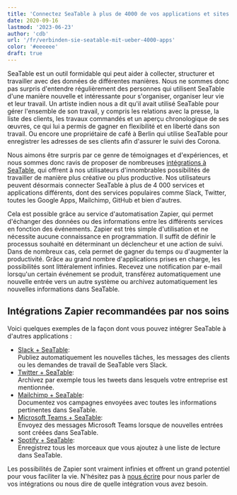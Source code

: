 ```yaml
---
title: 'Connectez SeaTable à plus de 4000 de vos applications et sites web préférés'
date: 2020-09-16
lastmod: '2023-06-23'
author: 'cdb'
url: '/fr/verbinden-sie-seatable-mit-ueber-4000-apps'
color: '#eeeeee'
draft: true
---
```


SeaTable est un outil formidable qui peut aider à collecter, structurer et travailler avec des données de différentes manières. Nous ne sommes donc pas surpris d'entendre régulièrement des personnes qui utilisent SeaTable d'une manière nouvelle et intéressante pour s'organiser, organiser leur vie et leur travail. Un artiste indien nous a dit qu'il avait utilisé SeaTable pour gérer l'ensemble de son travail, y compris les relations avec la presse, la liste des clients, les travaux commandés et un aperçu chronologique de ses œuvres, ce qui lui a permis de gagner en flexibilité et en liberté dans son travail. Ou encore une propriétaire de café à Berlin qui utilise SeaTable pour enregistrer les adresses de ses clients afin d'assurer le suivi des Corona.

Nous aimons être surpris par ce genre de témoignages et d'expériences, et nous sommes donc ravis de proposer de nombreuses [intégrations à SeaTable](/fr/integrations/), qui offrent à nos utilisateurs d'innombrables possibilités de travailler de manière plus créative ou plus productive. Nos utilisateurs peuvent désormais connecter SeaTable à plus de 4 000 services et applications différents, dont des services populaires comme Slack, Twitter, toutes les Google Apps, Mailchimp, GitHub et bien d'autres.

Cela est possible grâce au service d'automatisation Zapier, qui permet d'échanger des données ou des informations entre les différents services en fonction des événements. Zapier est très simple d'utilisation et ne nécessite aucune connaissance en programmation. Il suffit de définir le processus souhaité en déterminant un déclencheur et une action de suivi. Dans de nombreux cas, cela permet de gagner du temps ou d'augmenter la productivité. Grâce au grand nombre d'applications prises en charge, les possibilités sont littéralement infinies. Recevez une notification par e-mail lorsqu'un certain événement se produit, transférez automatiquement une nouvelle entrée vers un autre système ou archivez automatiquement les nouvelles informations dans SeaTable.

## Intégrations Zapier recommandées par nos soins

Voici quelques exemples de la façon dont vous pouvez intégrer SeaTable à d'autres applications :

- [Slack + SeaTable](https://seatable.io/fr/integrations/slack/):  
   Publiez automatiquement les nouvelles tâches, les messages des clients ou les demandes de travail de SeaTable vers Slack.
- [Twitter + SeaTable](https://seatable.io/fr/integrations/):  
   Archivez par exemple tous les tweets dans lesquels votre entreprise est mentionnée.
- [Mailchimp + SeaTable](https://seatable.io/fr/integrations/):  
   Documentez vos campagnes envoyées avec toutes les informations pertinentes dans SeaTable.
- [Microsoft Teams + SeaTable](https://zapier.com/apps/seatable/integrations/microsoft-teams):  
   Envoyez des messages Microsoft Teams lorsque de nouvelles entrées sont créées dans SeaTable.
- [Spotify + SeaTable](https://zapier.com/apps/seatable/integrations/spotify):  
   Enregistrez tous les morceaux que vous ajoutez à une liste de lecture dans SeaTable.

Les possibilités de Zapier sont vraiment infinies et offrent un grand potentiel pour vous faciliter la vie. N'hésitez pas à [nous écrire](/fr/contact/) pour nous parler de vos intégrations ou nous dire de quelle intégration vous avez besoin.
